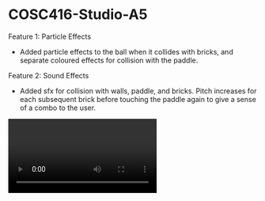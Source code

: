 # COSC416-Studio-A5

Feature 1: Particle Effects
- Added particle effects to the ball when it collides with bricks, and separate coloured effects for collision with the paddle.

Feature 2: Sound Effects
- Added sfx for collision with walls, paddle, and bricks. Pitch increases for each subsequent brick before touching the paddle again to give a sense of a combo to the user.
 
<video controls src="Desktop 2025.03.18 - 14.02.51.07.mp4" title="A5 Video"></video>